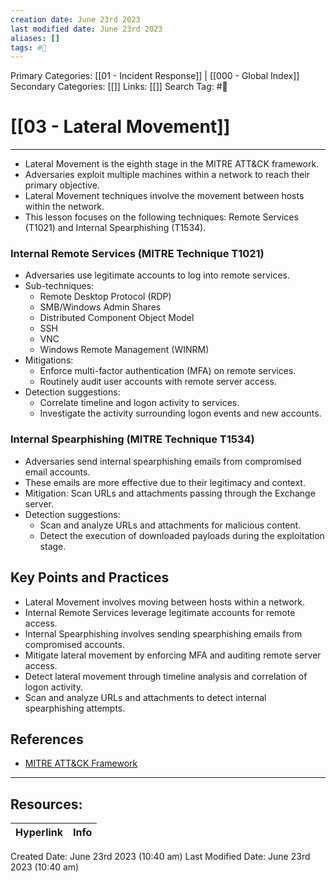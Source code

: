 ```yaml
---
creation date: June 23rd 2023
last modified date: June 23rd 2023
aliases: []
tags: #📖
---
```


Primary Categories: [[01 - Incident Response]] | [[000 - Global Index]] 
Secondary Categories: [[]] 
Links: [[]] 
Search Tag: #📖  

# [[03 - Lateral Movement]]  
---

- Lateral Movement is the eighth stage in the MITRE ATT&CK framework.
- Adversaries exploit multiple machines within a network to reach their primary objective.
- Lateral Movement techniques involve the movement between hosts within the network.
- This lesson focuses on the following techniques: Remote Services (T1021) and Internal Spearphishing (T1534).

### Internal Remote Services (MITRE Technique T1021)

- Adversaries use legitimate accounts to log into remote services.
- Sub-techniques:
    - Remote Desktop Protocol (RDP)
    - SMB/Windows Admin Shares
    - Distributed Component Object Model
    - SSH
    - VNC
    - Windows Remote Management (WINRM)
- Mitigations:
    - Enforce multi-factor authentication (MFA) on remote services.
    - Routinely audit user accounts with remote server access.
- Detection suggestions:
    - Correlate timeline and logon activity to services.
    - Investigate the activity surrounding logon events and new accounts.

### Internal Spearphishing (MITRE Technique T1534)

- Adversaries send internal spearphishing emails from compromised email accounts.
- These emails are more effective due to their legitimacy and context.
- Mitigation: Scan URLs and attachments passing through the Exchange server.
- Detection suggestions:
    - Scan and analyze URLs and attachments for malicious content.
    - Detect the execution of downloaded payloads during the exploitation stage.

## Key Points and Practices

- Lateral Movement involves moving between hosts within a network.
- Internal Remote Services leverage legitimate accounts for remote access.
- Internal Spearphishing involves sending spearphishing emails from compromised accounts.
- Mitigate lateral movement by enforcing MFA and auditing remote server access.
- Detect lateral movement through timeline analysis and correlation of logon activity.
- Scan and analyze URLs and attachments to detect internal spearphishing attempts.

## References

- [MITRE ATT&CK Framework](https://attack.mitre.org/)


___

## Resources:

| Hyperlink | Info |
| --------- | ---- |


Created Date: June 23rd 2023 (10:40 am) 
Last Modified Date: June 23rd 2023 (10:40 am)
